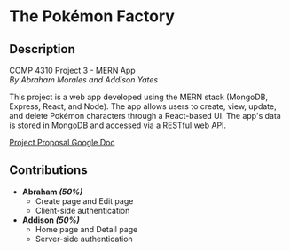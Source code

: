 # The Pokémon Factory
## Description
COMP 4310 Project 3 - MERN App  
*By Abraham Morales and Addison Yates*

This project is a web app developed using the MERN stack (MongoDB, Express, React, and Node). The app allows users to create, view, update, and delete Pokémon characters through a React-based UI. The app's data is stored in MongoDB and accessed via a RESTful web API.  

[Project Proposal Google Doc](https://docs.google.com/document/d/1sudpd3LxO4JJTadhgsG6k-NOt8FXs8Jx6fgK2CBxhWk/edit?usp=sharing)

## Contributions
* **Abraham _(50%)_**
	* Create page and Edit page
	* Client-side authentication
* **Addison _(50%)_**
	* Home page and Detail page
	* Server-side authentication

